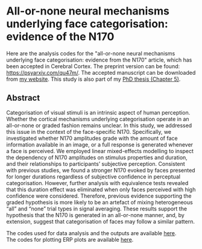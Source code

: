 # All-or-none neural mechanisms underlying face categorisation: evidence of the N170

Here are the analysis codes for the "all-or-none neural mechanisms underlying face categorisation: evidence from the N170" article, which has been accepted in Cerebral Cortex. The preprint version can be found: https://psyarxiv.com/qu47m/. The accepted manuscript can be downloaded from [my website](https://haiyangjin.github.io/en/publication/). This study is also part of my [PhD thesis (Chapter 5)](https://researchspace.auckland.ac.nz/handle/2292/50468).

## Abstract
Categorisation of visual stimuli is an intrinsic aspect of human perception. Whether the cortical mechanisms underlying categorisation operate in an all-or-none or graded fashion remains unclear. In this study, we addressed this issue in the context of the face-specific N170. Specifically, we investigated whether N170 amplitudes grade with the amount of face information available in an image, or a full response is generated whenever a face is perceived. We employed linear mixed-effects modelling to inspect the dependency of N170 amplitudes on stimulus properties and duration, and their relationships to participants’ subjective perception. Consistent with previous studies, we found a stronger N170 evoked by faces presented for longer durations regardless of subjective confidence in perceptual categorisation. However, further analysis with equivalence tests revealed that this duration effect was eliminated when only faces perceived with high confidence were considered. Therefore, previous evidence supporting the graded hypothesis is more likely to be an artefact of mixing heterogeneous “all” and “none” trial types in signal averaging. These results support the hypothesis that the N170 is generated in an all-or-none manner, and, by extension, suggest that categorisation of faces may follow a similar pattern.

The codes used for data analysis and the outputs are available [here](https://haiyangjin.github.io/N170-all-or-none-Generation/P203_DataAnalysis.html).  
The codes for plotting ERP plots are available [here](https://haiyangjin.github.io/N170-all-or-none-Generation/ERP_plot.html).

